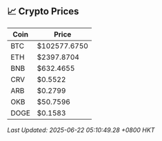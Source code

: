 ## 📈 Crypto Prices

| Coin | Price |
| ---- | ----- |
| BTC | $102577.6750 |
| ETH | $2397.8704 |
| BNB | $632.4655 |
| CRV | $0.5522 |
| ARB | $0.2799 |
| OKB | $50.7596 |
| DOGE | $0.1583 |

_Last Updated: 2025-06-22 05:10:49.28 +0800 HKT_